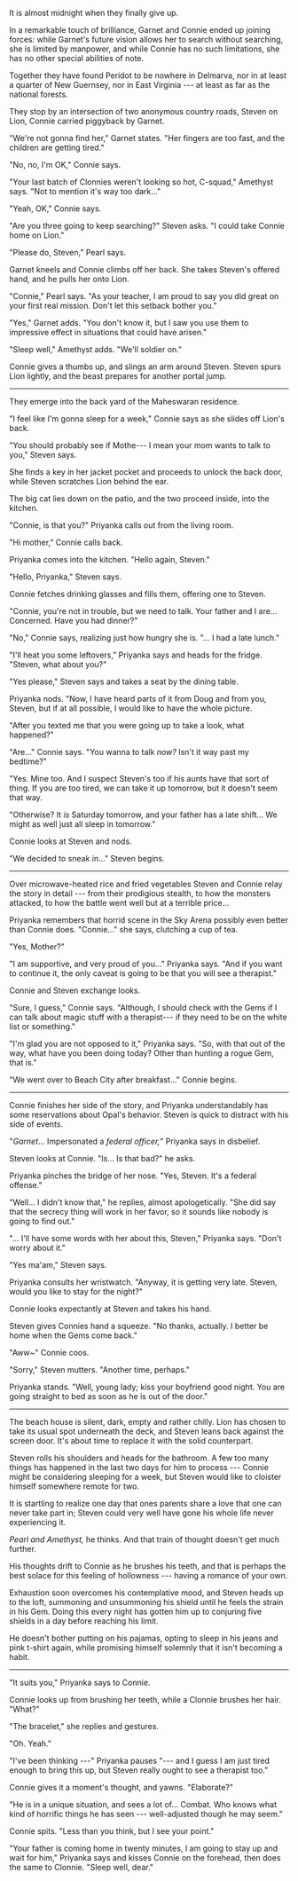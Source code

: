 It is almost midnight when they finally give up.

In a remarkable touch of brilliance, Garnet and Connie ended up joining forces:
while Garnet's future vision allows her to search without searching, she is
limited by manpower, and while Connie has no such limitations, she has no other
special abilities of note.

Together they have found Peridot to be nowhere in Delmarva, nor in at least a quarter of
New Guernsey, nor in East Virginia --- at least as far as the national forests.

They stop by an intersection of two anonymous country roads, Steven on Lion,
Connie carried piggyback by Garnet.

"We're not gonna find her," Garnet states. "Her fingers are too fast, and the
children are getting tired."

"No, no, I'm OK," Connie says.

"Your last batch of Clonnies weren't looking so hot, C-squad," Amethyst says.
"Not to mention it's way too dark..."

"Yeah, OK," Connie says.

"Are you three going to keep searching?" Steven asks. "I could take Connie home on Lion."

"Please do, Steven," Pearl says.

Garnet kneels and Connie climbs off her back. She takes Steven's offered hand, and he pulls
her onto Lion.

"Connie," Pearl says. "As your teacher, I am proud to say
you did great on your first real mission. Don't let this setback bother you."

"Yes," Garnet adds. "You don't know it, but I saw you use them to impressive effect
in situations that could have arisen."

"Sleep well," Amethyst adds. "We'll soldier on."

Connie gives a thumbs up, and slings an arm around Steven. Steven spurs Lion lightly,
and the beast prepares for another portal jump.

----

They emerge into the back yard of the Maheswaran residence.

"I feel like I'm gonna sleep for a week," Connie says as she slides
off Lion's back.

"You should probably see if Mothe--- I mean your mom wants to talk
to you," Steven says.

She finds a key in her jacket pocket and proceeds to unlock the back door,
while Steven scratches Lion behind the ear.

The big cat lies down on the patio, and the two proceed inside, into the kitchen.

"Connie, is that you?" Priyanka calls out from the living room.

"Hi mother," Connie calls back.

Priyanka comes into the kitchen. "Hello again, Steven."

"Hello, Priyanka," Steven says.

Connie fetches drinking glasses and fills them, offering one to Steven.

"Connie, you're not in trouble, but we need to talk. Your father and I
are... Concerned. Have you had dinner?"

"No," Connie says, realizing just how hungry she is. "... I had a late lunch."

"I'll heat you some leftovers," Priyanka says and heads for the fridge. "Steven,
what about you?"

"Yes please," Steven says and takes a seat by the dining table.

Priyanka nods. "Now, I have heard parts of it from Doug and from you, Steven,
but if at all possible, I would like to have the whole picture.

"After you texted me that you were going up to take a look, what happened?"

"Are..." Connie says. "You wanna to talk *now?* Isn't it way past my bedtime?"

"Yes. Mine too. And I suspect Steven's too if his aunts have that sort of
thing. If you are too tired, we can take it up tomorrow, but it doesn't seem that way.

"Otherwise? It *is* Saturday tomorrow, and your father has a late shift... We might as
well just all sleep in tomorrow."

Connie looks at Steven and nods.

"We decided to sneak in..." Steven begins.

----

Over microwave-heated rice and fried vegetables
Steven and Connie relay the story in detail --- from their prodigious
stealth, to how the monsters attacked, to how the battle
went well but at a terrible price...

Priyanka remembers that horrid scene in the Sky Arena possibly
even better than Connie does. "Connie..." she says, clutching a cup
of tea.

"Yes, Mother?"

"I am supportive, and very proud of you..." Priyanka says. "And
if you want to continue it, the only caveat is going to be that
you will see a therapist."

Connie and Steven exchange looks.

"Sure, I guess," Connie says. "Although, I should check with the Gems
if I can talk about magic stuff with a therapist--- if they need to be
on the white list or something."

"I'm glad you are not opposed to it," Priyanka says. "So, with that out
of the way, what have you been doing today? Other than hunting a rogue
Gem, that is."

"We went over to Beach City after breakfast..." Connie begins.

----

Connie finishes her side of the story, and Priyanka understandably
has some reservations about Opal's behavior. Steven is quick to distract
with his side of events.

"*Garnet*... Impersonated a *federal officer,*" Priyanka says in disbelief.

Steven looks at Connie. "Is... Is that bad?" he asks.

Priyanka pinches the bridge of her nose. "Yes, Steven. It's a federal offense."

"Well... I didn't know that," he replies, almost apologetically.
"She did say that the secrecy thing will work in her favor, so it sounds
like nobody is going to find out."

"... I'll have some words with her about this, Steven," Priyanka says.
"Don't worry about it."

"Yes ma'am," Steven says.

Priyanka consults her wristwatch. "Anyway, it is getting very late. Steven,
would you like to stay for the night?"

Connie looks expectantly at Steven and takes his hand.

Steven gives Connies hand a squeeze. "No thanks, actually. I better be home when
the Gems come back."

"Aww~" Connie coos.

"Sorry," Steven mutters. "Another time, perhaps."

Priyanka stands. "Well, young lady; kiss your boyfriend good night.
You are going straight to bed as soon as he is out of the door."

----

The beach house is silent, dark, empty and rather chilly. Lion has chosen to
take its usual spot underneath the deck, and Steven leans back against the screen
door. It's about time to replace it with the solid counterpart.

Steven rolls his shoulders and heads for the bathroom. A few too many things has
happened in the last two days for him to process --- Connie might be considering
sleeping for a week, but Steven would like to cloister himself somewhere remote
for two.

It is startling to realize one day that ones parents share a love that one can
never take part in; Steven could very well have gone his whole life never experiencing it.

*Pearl and Amethyst,* he thinks. And that train of thought doesn't get much further.

His thoughts drift to Connie as he brushes his teeth, and that is perhaps the best
solace for this feeling of hollowness --- having a romance of your own.

Exhaustion soon overcomes his contemplative mood, and Steven heads up to the loft,
summoning and unsummoning his shield until he feels the strain in his Gem. Doing this
every night has gotten him up to conjuring five shields in a day before reaching his
limit.

He doesn't bother putting on his pajamas, opting to sleep in his jeans and pink
t-shirt again, while promising himself solemnly that it isn't becoming a habit.

----

"It suits you," Priyanka says to Connie.

Connie looks up from brushing her teeth, while a Clonnie brushes her hair.
"What?"

"The bracelet," she replies and gestures.

"Oh. Yeah."

"I've been thinking ---" Priyanka pauses "--- and I guess I am just tired
enough to bring this up, but Steven really ought to see a therapist too."

Connie gives it a moment's thought, and yawns. "Elaborate?"

"He is in a unique situation, and sees a lot of... Combat. Who
knows what kind of horrific things he has seen --- well-adjusted
though he may seem."

Connie spits. "Less than you think, but I see your point."

"Your father is coming home in twenty minutes, I am going to stay up and
wait for him," Priyanka says and kisses Connie on the forehead, then does
the same to Clonnie. "Sleep well, dear."
